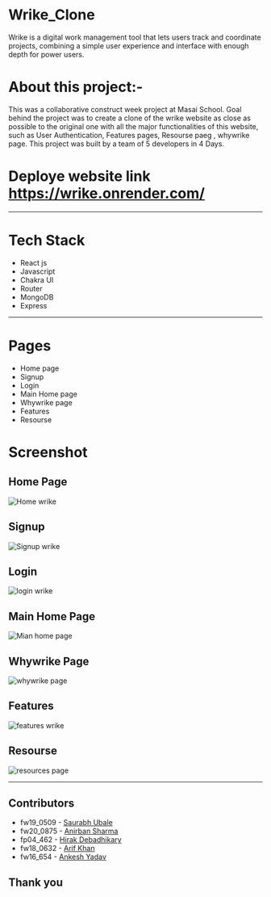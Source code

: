  # Wrike_Clone
 
 Wrike is a digital work management tool that lets users track and coordinate projects, combining a simple user experience and interface with enough depth for power users.
 
 # About this project:-
 
This was a collaborative construct week project at Masai School. Goal behind the project was to create a clone of the wrike website as close as possible to the original one with all the major functionalities of this website, such as User Authentication, Features pages, Resourse paeg , whywrike page. This project was built by a team of 5 developers in 4 Days.

# Deploye website link https://wrike.onrender.com/
__________________________________________________________
# Tech Stack
* React js
* Javascript
* Chakra UI
* Router
* MongoDB
* Express

____________________________________________________
# Pages
* Home page
* Signup 
* Login
* Main Home page
* Whywrike page
* Features
* Resourse

# Screenshot
## Home Page
![Home wrike](https://user-images.githubusercontent.com/92791586/208908543-b64eb125-986c-4293-9b1f-3c28bb102946.PNG)
## Signup
![Signup wrike](https://user-images.githubusercontent.com/92791586/208907660-dafac321-d175-4cc1-88a5-13fe96c5a424.PNG)
## Login
![login wrike](https://user-images.githubusercontent.com/92791586/208907864-122fccdc-0452-4f79-970e-9d0e05b3c894.PNG)


## Main Home Page
![Mian home page](https://user-images.githubusercontent.com/92791586/208907900-22718d81-5b36-409d-8d8d-c17c48c6523a.PNG)

## Whywrike Page
![whywrike page](https://user-images.githubusercontent.com/92791586/208907623-459efa9a-10e7-4aa3-af5b-ee16b5c78ed6.PNG)
## Features
![features wrike](https://user-images.githubusercontent.com/92791586/208907761-4ff3884a-bb95-48e7-9272-c3bdee3a8bad.PNG)
## Resourse
![resources page](https://user-images.githubusercontent.com/92791586/208907706-fd6daae6-0649-4009-9cff-0c81d5d4f902.PNG)
______________________________________

## Contributors

- fw19_0509 - <a href="https://github.com/saurabhsanjay">Saurabh Ubale</a> 
- fw20_0875 - <a href="https://github.com/anirbansharma1996">Anirban Sharma</a> 
- fp04_462 -  <a href="https://github.com/Hirak-Debadhikary"> Hirak Debadhikary</a> 
- fw18_0632 - <a href="https://github.com/Aarif shazZ">Arif Khan</a>       
- fw16_654 - <a href="https://github.com/ankesh1111"> Ankesh Yadav </a><br>

## Thank you
 
